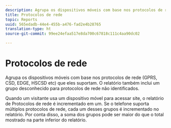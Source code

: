 ```yaml
---
description: Agrupa os dispositivos móveis com base nos protocolos de rede (GPRS, CSD, EDGE, HSCSD etc) que eles suportam. O relatório também inclui um grupo desconhecido para protocolos de rede não identificados.
title: Protocolos de rede
topic: Reports
uuid: 565edadb-44e4-455b-a476-fad2e4b28765
translation-type: ht
source-git-commit: 99ee24efaa517e8da700c67818c111c4aa90dc02

---
```



# Protocolos de rede

Agrupa os dispositivos móveis com base nos protocolos de rede (GPRS, CSD, EDGE, HSCSD etc) que eles suportam. O relatório também inclui um grupo desconhecido para protocolos de rede não identificados.

Quando um visitante usa um dispositivo móvel para acessar site, o relatório de Protocolos de rede é incrementado em um. Se o telefone suporta múltiplos protocolos de rede, cada um desses grupos é incrementado no relatório. Por conta disso, a soma dos grupos pode ser maior do que o total mostrado na parte inferior do relatório.
